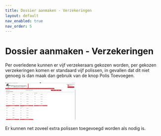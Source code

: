 ```yaml
---
title: Dossier aanmaken - Verzekeringen
layout: default
nav_enabled: true
nav_order: 5
---
```


# Dossier aanmaken - Verzekeringen
Per overledene kunnen er vijf verzekeraars gekozen worden, per gekozen verzekeringen komen er standaard vijf polissen, in gevallen dat dit niet genoeg is dan maak dan gebruik van de knop Polis Toevoegen.

<p float="left">
  <a href="./images/VerzekeringenInvul.png" target="_blank">
    <img src="./images/VerzekeringenInvul.png" alt="Screenshot of the application" width="45%" />
  </a>
</p>

Er kunnen net zoveel extra polissen toegevoegd worden als nodig is.
